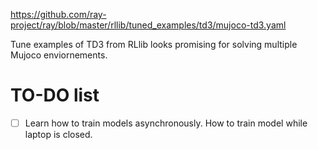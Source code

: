 https://github.com/ray-project/ray/blob/master/rllib/tuned_examples/td3/mujoco-td3.yaml

Tune examples of TD3 from RLlib looks promising for solving multiple Mujoco enviornements.

# TO-DO list

* [ ] Learn how to train models asynchronously. How to train model while laptop is closed.
